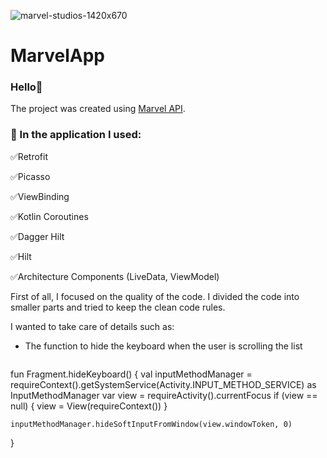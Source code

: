 
![marvel-studios-1420x670](https://user-images.githubusercontent.com/75734211/119407049-f5a8a380-bce3-11eb-9400-dada8041d744.jpg)


# MarvelApp

### Hello👋
The project was created using [Marvel API](https://developer.marvel.com/). 

### :hammer: In the application I used:

:white_check_mark:Retrofit

:white_check_mark:Picasso

:white_check_mark:ViewBinding

:white_check_mark:Kotlin Coroutines

:white_check_mark:Dagger Hilt

:white_check_mark:Hilt

:white_check_mark:Architecture Components (LiveData, ViewModel)


First of all, I focused on the quality of the code. I divided the code into smaller parts and tried to keep the clean code rules.

I wanted to take care of details such as:

* The function to hide the keyboard when the user is scrolling the list

    ```Kotlin
fun Fragment.hideKeyboard() {
    val inputMethodManager =
        requireContext().getSystemService(Activity.INPUT_METHOD_SERVICE) as InputMethodManager
    var view = requireActivity().currentFocus
    if (view == null) {
        view = View(requireContext())
    }

    inputMethodManager.hideSoftInputFromWindow(view.windowToken, 0)
}
```
